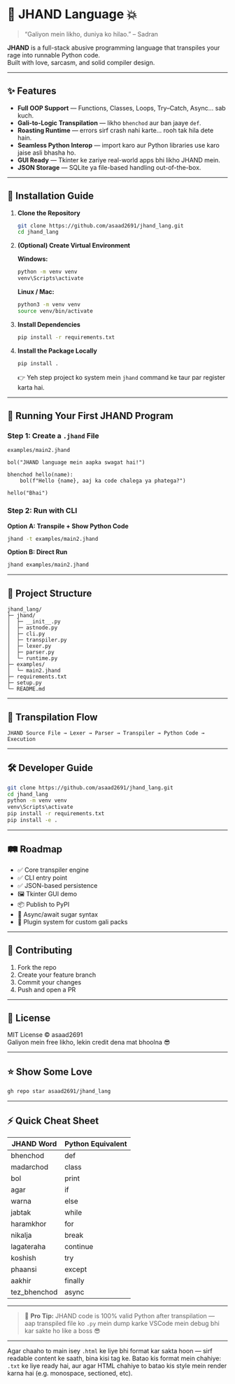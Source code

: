 # 🧠 JHAND Language 💥

> “Galiyon mein likho, duniya ko hilao.” – Sadran

**JHAND** is a full-stack abusive programming language that transpiles your rage into runnable Python code.  
Built with love, sarcasm, and solid compiler design.

---

## ✨ Features

- **Full OOP Support** — Functions, Classes, Loops, Try–Catch, Async... sab kuch.
- **Gali-to-Logic Transpilation** — likho `bhenchod` aur ban jaaye `def`.
- **Roasting Runtime** — errors sirf crash nahi karte... rooh tak hila dete hain.
- **Seamless Python Interop** — import karo aur Python libraries use karo jaise asli bhasha ho.
- **GUI Ready** — Tkinter ke zariye real-world apps bhi likho JHAND mein.
- **JSON Storage** — SQLite ya file-based handling out-of-the-box.

---

## 🚀 Installation Guide

1. **Clone the Repository**
    ```sh
    git clone https://github.com/asaad2691/jhand_lang.git
    cd jhand_lang
    ```

2. **(Optional) Create Virtual Environment**

    **Windows:**
    ```sh
    python -m venv venv
    venv\Scripts\activate
    ```

    **Linux / Mac:**
    ```sh
    python3 -m venv venv
    source venv/bin/activate
    ```

3. **Install Dependencies**
    ```sh
    pip install -r requirements.txt
    ```

4. **Install the Package Locally**
    ```sh
    pip install .
    ```
    👉 Yeh step project ko system mein `jhand` command ke taur par register karta hai.

---

## 🧠 Running Your First JHAND Program

### Step 1: Create a `.jhand` File

`examples/main2.jhand`
```jhand
bol("JHAND language mein aapka swagat hai!")

bhenchod hello(name):
    bol(f"Hello {name}, aaj ka code chalega ya phatega?")

hello("Bhai")
```

### Step 2: Run with CLI

**Option A: Transpile + Show Python Code**
```sh
jhand -t examples/main2.jhand
```

**Option B: Direct Run**
```sh
jhand examples/main2.jhand
```

---

## 🧱 Project Structure

```
jhand_lang/
├─ jhand/
│  ├─ __init__.py
│  ├─ astnode.py
│  ├─ cli.py
│  ├─ transpiler.py
│  ├─ lexer.py
│  ├─ parser.py
│  └─ runtime.py
├─ examples/
│  └─ main2.jhand
├─ requirements.txt
├─ setup.py
└─ README.md
```

---

## 🧠 Transpilation Flow

```
JHAND Source File → Lexer → Parser → Transpiler → Python Code → Execution
```

---

## 🛠 Developer Guide

```sh
git clone https://github.com/asaad2691/jhand_lang.git
cd jhand_lang
python -m venv venv
venv\Scripts\activate
pip install -r requirements.txt
pip install -e .
```

---

## 🛤 Roadmap

- ✅ Core transpiler engine
- ✅ CLI entry point
- ✅ JSON-based persistence
- 🖼 Tkinter GUI demo
- 📦 Publish to PyPI
- 🧠 Async/await sugar syntax
- 🧩 Plugin system for custom gali packs

---

## 🤝 Contributing

1. Fork the repo
2. Create your feature branch
3. Commit your changes
4. Push and open a PR

---

## 🧾 License

MIT License © asaad2691  
Galiyon mein free likho, lekin credit dena mat bhoolna 😎

---

## ⭐ Show Some Love

```sh
gh repo star asaad2691/jhand_lang
```

---

## ⚡ Quick Cheat Sheet

| JHAND Word      | Python Equivalent |
|-----------------|------------------|
| bhenchod        | def              |
| madarchod       | class            |
| bol             | print            |
| agar            | if               |
| warna           | else             |
| jabtak          | while            |
| haramkhor       | for              |
| nikalja         | break            |
| lagateraha      | continue         |
| koshish         | try              |
| phaansi         | except           |
| aakhir          | finally          |
| tez_bhenchod    | async            |

---

> 🧠 **Pro Tip:** JHAND code is 100% valid Python after transpilation —  
> aap transpiled file ko `.py` mein dump karke VSCode mein debug bhi kar sakte ho like a boss 😎

---

Agar chaaho to main isey `.html` ke liye bhi format kar sakta hoon — sirf readable content ke saath, bina kisi tag ke. Batao kis format mein chahiye: `.txt` ke liye ready hai, aur agar HTML chahiye to batao kis style mein render karna hai (e.g. monospace, sectioned, etc).
